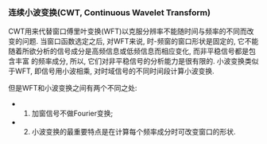 ### 连续小波变换(CWT, Continuous Wavelet Transform)

CWT用来代替窗口傅里叶变换(WFT)以克服分辨率不能随时间与频率的不同而改变的问题. 当窗口函数选定之后, 对WFT来说, 
时-频窗的窗口形状是固定的, 它不能随着所欲分析的信号成分是高频信息或低频信息而相应变化, 而非平稳信号都是包含丰富
的频率成分, 所以, 它们对非平稳信号的分析能力是很有限的. 小波变换类似于WFT, 即信号用小波相乘, 对时域信号的不同时间段计算小波变换.

但是WFT和小波变换之间有两个不同之处:

- 1. 加窗信号不做Fourier变换;

- 2. 小波变换的最重要特点是在计算每个频率成分时可改变窗口的形状.

